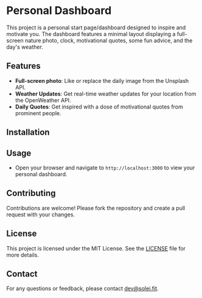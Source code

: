 # Personal Dashboard

This project is a personal start page/dashboard designed to inspire and motivate you. The dashboard features a minimal layout displaying a full-screen nature photo, clock, motivational quotes, some fun advice, and the day's weather.

## Features

- **Full-screen photo**: Like or replace the daily image from the Unsplash API.
- **Weather Updates**: Get real-time weather updates for your location from the OpenWeather API.
- **Daily Quotes**: Get inspired with a dose of motivational quotes from prominent people.

## Installation


## Usage

- Open your browser and navigate to `http://localhost:3000` to view your personal dashboard.

## Contributing

Contributions are welcome! Please fork the repository and create a pull request with your changes.

## License

This project is licensed under the MIT License. See the [LICENSE](LICENSE) file for more details.

## Contact

For any questions or feedback, please contact [dev@solei.fit](mailto:dev@solei.fit).
